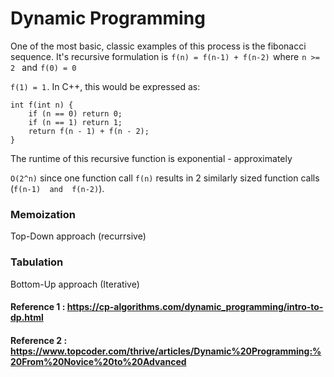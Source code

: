 # Dynamic Programming

One of the most basic, classic examples of this process is the fibonacci sequence. It's recursive formulation is  ```f(n) = f(n-1) + f(n-2)```  where  ```n >= 2 ``` and  ```f(0) = 0``` 

```f(1) = 1``` . In C++, this would be expressed as:

```
int f(int n) {
    if (n == 0) return 0;
    if (n == 1) return 1;
    return f(n - 1) + f(n - 2);
}

```

The runtime of this recursive function is exponential - approximately  

```O(2^n)```  since one function call ```f(n)``` results in 2 similarly sized function calls (```f(n-1)  and  f(n-2)```).


### Memoization

Top-Down approach (recurrsive)



### Tabulation

Bottom-Up approach (Iterative)







#### Reference 1 : https://cp-algorithms.com/dynamic_programming/intro-to-dp.html
#### Reference 2 : https://www.topcoder.com/thrive/articles/Dynamic%20Programming:%20From%20Novice%20to%20Advanced
